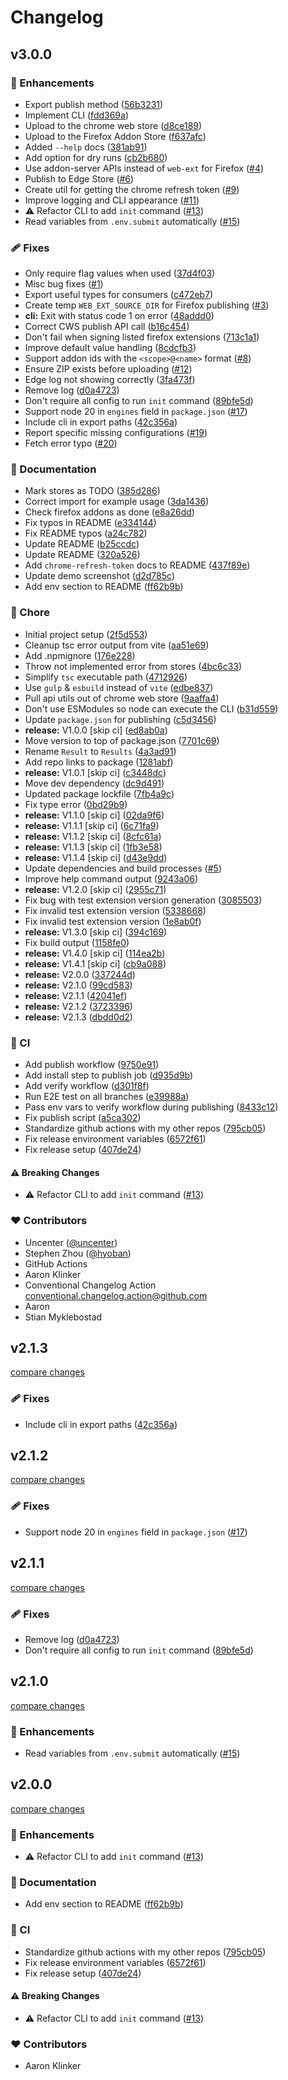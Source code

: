 # Changelog

## v3.0.0

### 🚀 Enhancements

- Export publish method ([56b3231](https://github.com/modos189/publish-browser-extension/commit/56b3231))
- Implement CLI ([fdd369a](https://github.com/modos189/publish-browser-extension/commit/fdd369a))
- Upload to the chrome web store ([d8ce189](https://github.com/modos189/publish-browser-extension/commit/d8ce189))
- Upload to the Firefox Addon Store ([f637afc](https://github.com/modos189/publish-browser-extension/commit/f637afc))
- Added `--help` docs ([381ab91](https://github.com/modos189/publish-browser-extension/commit/381ab91))
- Add option for dry runs ([cb2b680](https://github.com/modos189/publish-browser-extension/commit/cb2b680))
- Use addon-server APIs instead of `web-ext` for Firefox ([#4](https://github.com/modos189/publish-browser-extension/pull/4))
- Publish to Edge Store ([#6](https://github.com/modos189/publish-browser-extension/pull/6))
- Create util for getting the chrome refresh token ([#9](https://github.com/modos189/publish-browser-extension/pull/9))
- Improve logging and CLI appearance ([#11](https://github.com/modos189/publish-browser-extension/pull/11))
- ⚠️ Refactor CLI to add `init` command ([#13](https://github.com/modos189/publish-browser-extension/pull/13))
- Read variables from `.env.submit` automatically ([#15](https://github.com/modos189/publish-browser-extension/pull/15))

### 🩹 Fixes

- Only require flag values when used ([37d4f03](https://github.com/modos189/publish-browser-extension/commit/37d4f03))
- Misc bug fixes ([#1](https://github.com/modos189/publish-browser-extension/pull/1))
- Export useful types for consumers ([c472eb7](https://github.com/modos189/publish-browser-extension/commit/c472eb7))
- Create temp `WEB_EXT_SOURCE_DIR` for Firefox publishing ([#3](https://github.com/modos189/publish-browser-extension/pull/3))
- **cli:** Exit with status code 1 on error ([48addd0](https://github.com/modos189/publish-browser-extension/commit/48addd0))
- Correct CWS publish API call ([b16c454](https://github.com/modos189/publish-browser-extension/commit/b16c454))
- Don't fail when signing listed firefox extensions ([713c1a1](https://github.com/modos189/publish-browser-extension/commit/713c1a1))
- Improve default value handling ([8cdcfb3](https://github.com/modos189/publish-browser-extension/commit/8cdcfb3))
- Support addon ids with the `<scope>@<name>` format ([#8](https://github.com/modos189/publish-browser-extension/pull/8))
- Ensure ZIP exists before uploading ([#12](https://github.com/modos189/publish-browser-extension/pull/12))
- Edge log not showing correctly ([3fa473f](https://github.com/modos189/publish-browser-extension/commit/3fa473f))
- Remove log ([d0a4723](https://github.com/modos189/publish-browser-extension/commit/d0a4723))
- Don't require all config to run `init` command ([89bfe5d](https://github.com/modos189/publish-browser-extension/commit/89bfe5d))
- Support node 20 in `engines` field in `package.json` ([#17](https://github.com/modos189/publish-browser-extension/pull/17))
- Include cli in export paths ([42c356a](https://github.com/modos189/publish-browser-extension/commit/42c356a))
- Report specific missing configurations ([#19](https://github.com/modos189/publish-browser-extension/pull/19))
- Fetch error typo ([#20](https://github.com/modos189/publish-browser-extension/pull/20))

### 📖 Documentation

- Mark stores as TODO ([385d286](https://github.com/modos189/publish-browser-extension/commit/385d286))
- Correct import for example usage ([3da1436](https://github.com/modos189/publish-browser-extension/commit/3da1436))
- Check firefox addons as done ([e8a26dd](https://github.com/modos189/publish-browser-extension/commit/e8a26dd))
- Fix typos in README ([e334144](https://github.com/modos189/publish-browser-extension/commit/e334144))
- Fix README typos ([a24c782](https://github.com/modos189/publish-browser-extension/commit/a24c782))
- Update README ([b25ccdc](https://github.com/modos189/publish-browser-extension/commit/b25ccdc))
- Update README ([320a526](https://github.com/modos189/publish-browser-extension/commit/320a526))
- Add `chrome-refresh-token` docs to README ([437f89e](https://github.com/modos189/publish-browser-extension/commit/437f89e))
- Update demo screenshot ([d2d785c](https://github.com/modos189/publish-browser-extension/commit/d2d785c))
- Add env section to README ([ff62b9b](https://github.com/modos189/publish-browser-extension/commit/ff62b9b))

### 🏡 Chore

- Initial project setup ([2f5d553](https://github.com/modos189/publish-browser-extension/commit/2f5d553))
- Cleanup tsc error output from vite ([aa51e69](https://github.com/modos189/publish-browser-extension/commit/aa51e69))
- Add .npmignore ([176e228](https://github.com/modos189/publish-browser-extension/commit/176e228))
- Throw not implemented error from stores ([4bc6c33](https://github.com/modos189/publish-browser-extension/commit/4bc6c33))
- Simplify `tsc` executable path ([4712926](https://github.com/modos189/publish-browser-extension/commit/4712926))
- Use `gulp` & `esbuild` instead of `vite` ([edbe837](https://github.com/modos189/publish-browser-extension/commit/edbe837))
- Pull api utils out of chrome web store ([9aaffa4](https://github.com/modos189/publish-browser-extension/commit/9aaffa4))
- Don't use ESModules so node can execute the CLI ([b31d559](https://github.com/modos189/publish-browser-extension/commit/b31d559))
- Update `package.json` for publishing ([c5d3456](https://github.com/modos189/publish-browser-extension/commit/c5d3456))
- **release:** V1.0.0 [skip ci] ([ed8ab0a](https://github.com/modos189/publish-browser-extension/commit/ed8ab0a))
- Move version to top of package.json ([7701c69](https://github.com/modos189/publish-browser-extension/commit/7701c69))
- Rename `Result` to `Results` ([4a3ad91](https://github.com/modos189/publish-browser-extension/commit/4a3ad91))
- Add repo links to package ([1281abf](https://github.com/modos189/publish-browser-extension/commit/1281abf))
- **release:** V1.0.1 [skip ci] ([c3448dc](https://github.com/modos189/publish-browser-extension/commit/c3448dc))
- Move dev dependency ([dc9d491](https://github.com/modos189/publish-browser-extension/commit/dc9d491))
- Updated package lockfile ([7fb4a9c](https://github.com/modos189/publish-browser-extension/commit/7fb4a9c))
- Fix type error ([0bd29b9](https://github.com/modos189/publish-browser-extension/commit/0bd29b9))
- **release:** V1.1.0 [skip ci] ([02da9f6](https://github.com/modos189/publish-browser-extension/commit/02da9f6))
- **release:** V1.1.1 [skip ci] ([6c71fa9](https://github.com/modos189/publish-browser-extension/commit/6c71fa9))
- **release:** V1.1.2 [skip ci] ([8cfc61a](https://github.com/modos189/publish-browser-extension/commit/8cfc61a))
- **release:** V1.1.3 [skip ci] ([1fb3e58](https://github.com/modos189/publish-browser-extension/commit/1fb3e58))
- **release:** V1.1.4 [skip ci] ([d43e9dd](https://github.com/modos189/publish-browser-extension/commit/d43e9dd))
- Update dependencies and build processes ([#5](https://github.com/modos189/publish-browser-extension/pull/5))
- Improve help command output ([9243a06](https://github.com/modos189/publish-browser-extension/commit/9243a06))
- **release:** V1.2.0 [skip ci] ([2955c71](https://github.com/modos189/publish-browser-extension/commit/2955c71))
- Fix bug with test extension version generation ([3085503](https://github.com/modos189/publish-browser-extension/commit/3085503))
- Fix invalid test extension version ([5338668](https://github.com/modos189/publish-browser-extension/commit/5338668))
- Fix invalid test extension version ([1e8ab0f](https://github.com/modos189/publish-browser-extension/commit/1e8ab0f))
- **release:** V1.3.0 [skip ci] ([394c169](https://github.com/modos189/publish-browser-extension/commit/394c169))
- Fix build output ([1158fe0](https://github.com/modos189/publish-browser-extension/commit/1158fe0))
- **release:** V1.4.0 [skip ci] ([114ea2b](https://github.com/modos189/publish-browser-extension/commit/114ea2b))
- **release:** V1.4.1 [skip ci] ([cb9a088](https://github.com/modos189/publish-browser-extension/commit/cb9a088))
- **release:** V2.0.0 ([337244d](https://github.com/modos189/publish-browser-extension/commit/337244d))
- **release:** V2.1.0 ([99cd583](https://github.com/modos189/publish-browser-extension/commit/99cd583))
- **release:** V2.1.1 ([42041ef](https://github.com/modos189/publish-browser-extension/commit/42041ef))
- **release:** V2.1.2 ([3723396](https://github.com/modos189/publish-browser-extension/commit/3723396))
- **release:** V2.1.3 ([dbdd0d2](https://github.com/modos189/publish-browser-extension/commit/dbdd0d2))

### 🤖 CI

- Add publish workflow ([9750e91](https://github.com/modos189/publish-browser-extension/commit/9750e91))
- Add install step to publish job ([d935d9b](https://github.com/modos189/publish-browser-extension/commit/d935d9b))
- Add verify workflow ([d301f8f](https://github.com/modos189/publish-browser-extension/commit/d301f8f))
- Run E2E test on all branches ([e39988a](https://github.com/modos189/publish-browser-extension/commit/e39988a))
- Pass env vars to verify workflow during publishing ([8433c12](https://github.com/modos189/publish-browser-extension/commit/8433c12))
- Fix publish script ([a5ca302](https://github.com/modos189/publish-browser-extension/commit/a5ca302))
- Standardize github actions with my other repos ([795cb05](https://github.com/modos189/publish-browser-extension/commit/795cb05))
- Fix release environment variables ([6572f61](https://github.com/modos189/publish-browser-extension/commit/6572f61))
- Fix release setup ([407de24](https://github.com/modos189/publish-browser-extension/commit/407de24))

#### ⚠️ Breaking Changes

- ⚠️ Refactor CLI to add `init` command ([#13](https://github.com/modos189/publish-browser-extension/pull/13))

### ❤️ Contributors

- Uncenter ([@uncenter](http://github.com/uncenter))
- Stephen Zhou ([@hyoban](http://github.com/hyoban))
- GitHub Actions
- Aaron Klinker
- Conventional Changelog Action <conventional.changelog.action@github.com>
- Aaron
- Stian Myklebostad

## v2.1.3

[compare changes](https://github.com/aklinker1/publish-browser-extension/compare/v2.1.2...v2.1.3)

### 🩹 Fixes

- Include cli in export paths ([42c356a](https://github.com/aklinker1/publish-browser-extension/commit/42c356a))

## v2.1.2

[compare changes](https://github.com/aklinker1/publish-browser-extension/compare/v2.1.1...v2.1.2)

### 🩹 Fixes

- Support node 20 in `engines` field in `package.json` ([#17](https://github.com/aklinker1/publish-browser-extension/pull/17))

## v2.1.1

[compare changes](https://github.com/aklinker1/publish-browser-extension/compare/v2.1.0...v2.1.1)

### 🩹 Fixes

- Remove log ([d0a4723](https://github.com/aklinker1/publish-browser-extension/commit/d0a4723))
- Don't require all config to run `init` command ([89bfe5d](https://github.com/aklinker1/publish-browser-extension/commit/89bfe5d))

## v2.1.0

[compare changes](https://github.com/aklinker1/publish-browser-extension/compare/v2.0.0...v2.1.0)

### 🚀 Enhancements

- Read variables from `.env.submit` automatically ([#15](https://github.com/aklinker1/publish-browser-extension/pull/15))

## v2.0.0

[compare changes](https://github.com/aklinker1/publish-browser-extension/compare/v1.4.1...v2.0.0)

### 🚀 Enhancements

- ⚠️ Refactor CLI to add `init` command ([#13](https://github.com/aklinker1/publish-browser-extension/pull/13))

### 📖 Documentation

- Add env section to README ([ff62b9b](https://github.com/aklinker1/publish-browser-extension/commit/ff62b9b))

### 🤖 CI

- Standardize github actions with my other repos ([795cb05](https://github.com/aklinker1/publish-browser-extension/commit/795cb05))
- Fix release environment variables ([6572f61](https://github.com/aklinker1/publish-browser-extension/commit/6572f61))
- Fix release setup ([407de24](https://github.com/aklinker1/publish-browser-extension/commit/407de24))

#### ⚠️ Breaking Changes

- ⚠️ Refactor CLI to add `init` command ([#13](https://github.com/aklinker1/publish-browser-extension/pull/13))

### ❤️ Contributors

- Aaron Klinker
